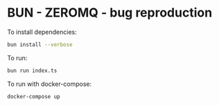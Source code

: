# BUN - ZEROMQ - bug reproduction

To install dependencies:

```bash
bun install --verbose
```

To run:

```bash
bun run index.ts
```

To run with docker-compose:
```bash
docker-compose up
```